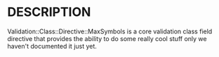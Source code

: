 # DESCRIPTION

Validation::Class::Directive::MaxSymbols is a core validation class field directive
that provides the ability to do some really cool stuff only we haven't
documented it just yet.
